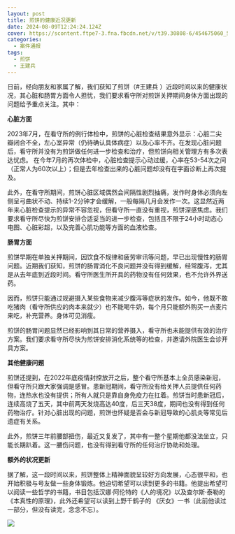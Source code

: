 ```yaml
---
layout: post
title: 煎饼的健康近况更新
date: 2024-08-09T12:24:24.124Z
cover: https://scontent.ftpe7-3.fna.fbcdn.net/v/t39.30808-6/454675060_505981188674890_2836198209814845186_n.jpg?_nc_cat=103&ccb=1-7&_nc_sid=127cfc&_nc_ohc=CrWm8VOLJSAQ7kNvgHTkoMq&_nc_ht=scontent.ftpe7-3.fna&oh=00_AYAQpnlfPLV2FcF8ODa5qi6msTnWtgLq66v4zLlMSU1IeQ&oe=66BB830C
categories:
  - 案件通报
tags:
  - 煎饼
  - 王建兵
---
```


日前，经向朋友和家属了解，我们获知了煎饼（#王建兵 ）近段时间以来的健康状况，其心脏和肠胃方面令人担忧，我们要求看守所对煎饼关押期间身体方面出现的问题给予重点关注。其中：

**心脏方面**

2023年7月，在看守所的例行体检中，煎饼的心脏检查结果意外显示：心脏二尖瓣闭合不全，左心室异常（仍待确认具体病症）以及心率不齐。在发现心脏问题后，看守所并没有为煎饼做任何进一步检查和治疗，但煎饼向相关管理方有多次表达忧虑。
在今年7月的再次体检中，心脏检查提示心动过缓，心率在53-54次之间（正常人为60次以上）；但是去年检查出来的心脏问题却没有在字面诊断上再次提及。

此外，在看守所期间，煎饼心脏区域偶然会间隔性剧烈抽痛，发作时身体必须向左侧呈弓曲状不动、持续1-2分钟才会缓解，一般每隔几月会发作一次。这显然近两年来心脏检查提示的异常不容忽视，但看守所一直没有重视，煎饼深感焦虑。我们要求看守所尽快为煎饼安排合适妥当的进一步检查，包括且不限于24小时动态心电图、心脏彩超，以及完善心肌功能等方面的血液检查。

**肠胃方面**

煎饼早期在单独关押期间，因饮食不规律和疲劳审讯等问题，早已出现慢性的肠胃问题。近期我们获知，煎饼的肠胃消化不良问题并没有得到缓解，经常腹泻，尤其是从去年底到近段时间。看守所医生所开具的药物没有任何效果，也不允许外界送药。

因而，煎饼只能通过规避摄入某些食物来减少腹泻等症状的发作。如今，他既不敢吃猪肉（看守所供应的肉本来就少）也不能喝牛奶，每个月只能额外购买一点麦片来吃，补充营养。身体可见消瘦。

煎饼的肠胃问题显然已经影响到其日常的营养摄入，看守所也未能提供有效的治疗方案。我们要求看守所尽快为煎饼安排消化系统等的检查，并邀请外院医生会诊开具方案。

**其他健康问题**

煎饼还提到，在2022年底疫情封控放开之后，整个看守所基本上全员感染新冠，但看守所只跟大家强调是感冒。患新冠期间，看守所没有给关押人员提供任何药物，连热水也没有提供；所有人就只是靠自身免疫力在扛着。煎饼当时患新冠后，连续高烧了五天，其中前两天发烧高达40度，后三天38度，期间也没有得到任何药物治疗。针对心脏出现的问题，煎饼也怀疑是否会与新冠导致的心肌炎等常见后遗症有关系。

此外，煎饼三年前腰部扭伤，最近又复发了，其中有一整个星期他都没法坐立，只能长期趴着。这一腰伤问题，也没有得到看守所的任何治疗协助和处理。

**额外的状况更新**

据了解，这一段时间以来，煎饼整体上精神面貌呈较好方向发展，心态很平和，也开始积极与号友做一些身体锻炼。他迫切希望可以读到更多的书籍。他提出希望可以阅读一些哲学的书籍，书目包括汉娜·阿伦特的《人的境况》以及查尔斯·泰勒的 《本真性的原理》，此外还希望可以读到上野千鹤子的 《厌女》一书（此前他读过一部分，但没有读完，念念不忘）。

![](https://scontent.ftpe7-3.fna.fbcdn.net/v/t39.30808-6/454675060_505981188674890_2836198209814845186_n.jpg?_nc_cat=103&ccb=1-7&_nc_sid=127cfc&_nc_ohc=CrWm8VOLJSAQ7kNvgHTkoMq&_nc_ht=scontent.ftpe7-3.fna&oh=00_AYAQpnlfPLV2FcF8ODa5qi6msTnWtgLq66v4zLlMSU1IeQ&oe=66BB830C)